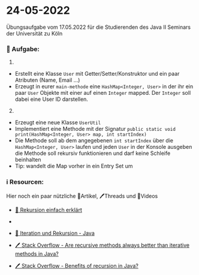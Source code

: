 # 24-05-2022

Übungsaufgabe vom 17.05.2022 für die Studierenden des Java II Seminars der Universität zu Köln


### 📝 Aufgabe:

1.
- Erstellt eine Klasse ```User``` mit Getter/Setter/Konstruktor und ein paar Atributen (Name, Email ...)
- Erzeugt in eurer ```main-methode``` eine ```HashMap<Integer, User>``` in der ihr ein paar ```User``` Objekte mit einer auf einen ```Integer``` mapped. Der ```Integer``` soll dabei eine User ID darstellen.


2.
- Erzeugt eine neue Klasse ```UserUtil```
- Implementiert eine Methode mit der Signatur ```public static void print(HashMap<Integer, User> map, int startIndex)```
- Die Methode soll ab dem angegebenen ```int startIndex``` über die ```HashMap<Integer, User>``` laufen und jeden ```User``` in der Konsole ausgeben
die Methode soll rekursiv funktionieren und darf keine Schleife beinhalten
- Tip: wandelt die Map vorher in ein Entry Set um


### ℹ️ Resourcen:
Hier noch ein paar nützliche 📃Artikel, 🖊️Threads und 🎥Videos

- [🎥 Rekursion einfach erklärt](https://www.youtube.com/watch?v=weTpjhDnLnc)
- 
- [📃 Iteration und Rekursion - Java](https://java-tutorial.org/iteration_und_rekursion.html)

- [🖊️ Stack Overflow - Are recursive methods always better than iterative methods in Java?](https://stackoverflow.com/questions/15346774/are-recursive-methods-always-better-than-iterative-methods-in-java)
- [🖊️ Stack Overflow - Benefits of recursion in Java?](https://stackoverflow.com/questions/8573116/what-is-the-benefit-of-using-or-creating-recursive-functions-in-java)




